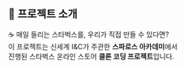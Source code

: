 ## 📢 프로젝트 소개

☕ 매일 들리는 스타벅스를, 우리가 직접 만들 수 있다면?  
이 프로젝트는 신세계 I&C가 주관한 **스파로스 아카데미**에서  
진행된 스타벅스 온라인 스토어 **클론 코딩 프로젝트**입니다.
